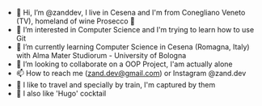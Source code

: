 - 👋 Hi, I’m @zanddev, I live in Cesena and I'm from Conegliano Veneto (TV), homeland of wine Prosecco 🥂
- 👀 I’m interested in Computer Science and I'm trying to learn how to use Git
- 🌱 I’m currently learning Computer Science in Cesena (Romagna, Italy) with Alma Mater Studiorum - University of Bologna
- 💞️ I’m looking to collaborate on a OOP Project, I'am actually alone
- 📫 How to reach me (zand.dev@gmail.com) or Instagram @zand.dev
- 🚃 I like to travel and specially by train, I'm captured by them
- 🍷 I also like 'Hugo' cocktail
<!---
zanddev/zanddev is a ✨ special ✨ repository because its `README.md` (this file) appears on your GitHub profile.
You can click the Preview link to take a look at your changes.
--->
